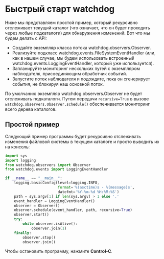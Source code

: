 # Быстрый старт watchdog

Ниже мы представляем простой пример, который рекурсивно отслеживает текущий каталог (что означает, что он будет проходить через любые подкаталоги) для обнаружения изменений. Вот что мы будем делать с API:

* Создайте экземпляр класса потока watchdog.observers.Observer.
* Реализуйте подкласс watchdog.events.FileSystemEventHandler (или, как в нашем случае, мы будем использовать встроенный watchdog.events.LoggingEventHandler, который уже используется).
* Запланируйте мониторинг нескольких путей с экземпляром наблюдателя, присоединяющим обработчик событий.
* Запустите поток наблюдателя и подождите, пока он сгенерирует события, не блокируя наш основной поток.

По умолчанию экземпляр watchdog.observers.Observer не будет отслеживать подкаталоги. Путем передачи `recursive=True` в вызове `watchdog.observers.Observer.schedule()` обеспечивается мониторинг всего дерева каталогов.

## Простой пример

Следующий пример программы будет рекурсивно отслеживать изменения файловой системы в текущем каталоге и просто выводить их на консоль:

```python
import sys
import logging
from watchdog.observers import Observer
from watchdog.events import LoggingEventHandler

if __name__ == "__main__":
    logging.basicConfig(level=logging.INFO,
                        format='%(asctime)s - %(message)s',
                        datefmt='%Y-%m-%d %H:%M:%S')
    path = sys.argv[1] if len(sys.argv) > 1 else '.'
    event_handler = LoggingEventHandler()
    observer = Observer()
    observer.schedule(event_handler, path, recursive=True)
    observer.start()
    try:
        while observer.isAlive():
            observer.join(1)
    finally:
        observer.stop()
        observer.join()
```

Чтобы остановить программу, нажмите **Control-C**.
